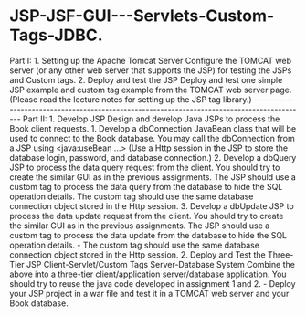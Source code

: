 # JSP-JSF-GUI---Servlets-Custom-Tags-JDBC.
Part I:  1. Setting up the Apache Tomcat Server  Configure the TOMCAT web server (or any other web server that supports the JSP) for testing the JSPs and Custom tags.  2. Deploy and test the JSP  Deploy and test one simple JSP example and custom tag example from the TOMCAT web server page.  (Please read the lecture notes for setting up the JSP tag library.)  --------------------------------------------------------------------------------------------  Part II:  1. Develop JSP  Design and develop Java JSPs to process the Book client requests.  1. Develop a dbConnection JavaBean class that will be used to connect to the Book database.   You may call the dbConnection from a JSP using &lt;java:useBean ...>  (Use a Http session in the JSP to store the database login, password, and database connection.)  2. Develop a dbQuery JSP to process the data query request from the client.  You should try to create the similar GUI as in the previous assignments.   The JSP should use a custom tag to process the data query from the database to hide the SQL operation details.  The custom tag should use the same database connection object stored in the Http session. 3. Develop a dbUpdate JSP to process the data update request from the client. You should try to create the similar GUI as in the previous assignments.  The JSP should use a custom tag to process the data update from the database to hide the SQL operation details.    - The custom tag should use the same database connection object stored in the Http session. 2. Deploy and Test the Three-Tier JSP Client-Servlet/Custom Tags Server-Database System  Combine the above into a three-tier client/application server/database application.  You should try to reuse the java code developed in assignment 1 and 2.  - Deploy your JSP project in a war file and test it in a TOMCAT web server and your Book database.
